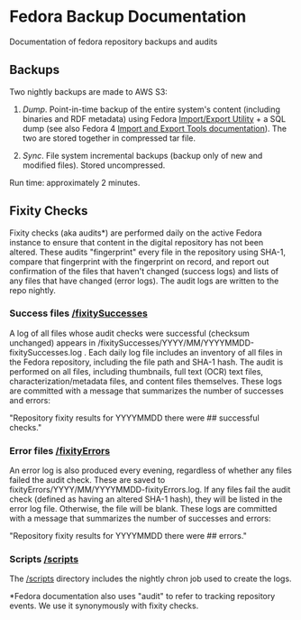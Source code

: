 # Fedora Backup Documentation
Documentation of fedora repository backups and audits

## Backups
Two nightly backups are made to AWS S3:

1. _Dump_. Point-in-time backup of the entire system's content (including binaries and RDF metadata) using Fedora [Import/Export Utility](https://github.com/fcrepo4-labs/fcrepo-import-export) + a SQL dump (see also Fedora 4 [Import and Export Tools documentation](https://wiki.duraspace.org/display/FEDORA4x/Import+and+Export+Tools)). The two are stored together in compressed tar file.

2. _Sync_. File system incremental backups (backup only of new and modified files). Stored uncompressed. 

Run time: approximately 2 minutes.

## Fixity Checks
Fixity checks (aka audits*) are performed daily on the active Fedora instance to ensure that content in the digital repository has not been altered. These audits "fingerprint" every file in the repository using SHA-1, compare that fingerprint with the fingerprint on record, and report out confirmation of the files that haven't changed (success logs) and lists of any files that have changed (error logs). The audit logs are written to the repo nightly. 

### Success files [/fixitySuccesses](/fixitySuccesses)
A log of all files whose audit checks were successful (checksum unchanged) appears in /fixitySuccesses/YYYY/MM/YYYYMMDD-fixitySuccesses.log . Each daily log file includes an inventory of all  files in the Fedora repository, including the file path and SHA-1 hash. The audit is performed on all files, including thumbnails, full text (OCR) text files, characterization/metadata files, and content files themselves. These logs are committed with a message that summarizes the number of successes and errors: 

"Repository fixity results for YYYYMMDD there were ## successful checks."

### Error files [/fixityErrors](/fixityErrors)
An error log is also produced every evening, regardless of whether any files failed the audit check. These are saved to fixityErrors/YYYY/MM/YYYYMMDD-fixityErrors.log. If any files fail the audit check (defined as having an altered SHA-1 hash), they will be listed in the error log file. Otherwise, the file will be blank. These logs are committed with a message that summarizes the number of successes and errors: 

"Repository fixity results for YYYYMMDD there were ## errors."

### Scripts [/scripts](/scripts)
The [/scripts](/scripts) directory includes the nightly chron job used to create the logs.



*Fedora documentation also uses "audit" to refer to tracking repository events. We use it synonymously with fixity checks. 